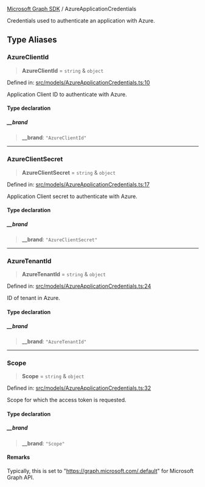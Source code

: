 [Microsoft Graph SDK](README.md) / AzureApplicationCredentials

Credentials used to authenticate an application with Azure.

## Type Aliases

### AzureClientId

> **AzureClientId** = `string` & `object`

Defined in: [src/models/AzureApplicationCredentials.ts:10](https://github.com/Future-Secure-AI/microsoft-graph/blob/main/src/models/AzureApplicationCredentials.ts#L10)

Application Client ID to authenticate with Azure.

#### Type declaration

##### \_\_brand

> **\_\_brand**: `"AzureClientId"`

***

### AzureClientSecret

> **AzureClientSecret** = `string` & `object`

Defined in: [src/models/AzureApplicationCredentials.ts:17](https://github.com/Future-Secure-AI/microsoft-graph/blob/main/src/models/AzureApplicationCredentials.ts#L17)

Application Client secret to authenticate with Azure.

#### Type declaration

##### \_\_brand

> **\_\_brand**: `"AzureClientSecret"`

***

### AzureTenantId

> **AzureTenantId** = `string` & `object`

Defined in: [src/models/AzureApplicationCredentials.ts:24](https://github.com/Future-Secure-AI/microsoft-graph/blob/main/src/models/AzureApplicationCredentials.ts#L24)

ID of tenant in Azure.

#### Type declaration

##### \_\_brand

> **\_\_brand**: `"AzureTenantId"`

***

### Scope

> **Scope** = `string` & `object`

Defined in: [src/models/AzureApplicationCredentials.ts:32](https://github.com/Future-Secure-AI/microsoft-graph/blob/main/src/models/AzureApplicationCredentials.ts#L32)

Scope for which the access token is requested.

#### Type declaration

##### \_\_brand

> **\_\_brand**: `"Scope"`

#### Remarks

Typically, this is set to "https://graph.microsoft.com/.default" for Microsoft Graph API.
